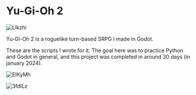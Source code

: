 # Yu-Gi-Oh 2

![LIkzhi](https://github.com/user-attachments/assets/1b7eb330-62d6-413b-a1b5-d6a6a742d3cd)

Yu-Gi-Oh 2 is a roguelike turn-based SRPG I made in Godot.

These are the scripts I wrote for it. The goal here was to practice Python and Godot in general, and this project was completed in around 30 days (in january 2024).

![EIKyMh](https://github.com/user-attachments/assets/e4a7af16-df5e-4591-a7e4-6fed9638bfb1)

![3fdILz](https://github.com/user-attachments/assets/b9d92cb0-fcce-4e2a-97b0-dfabe3d5bf0f)


